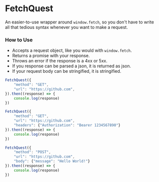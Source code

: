 # FetchQuest #

An easier-to-use wrapper around `window.fetch`, so you don't have to write all that tedious syntax whenever you want to make a request.

### How to Use ###

- Accepts a request object, like you would with `window.fetch`.
- Returns a promise with your response.
- Throws an error if the response is a 4xx or 5xx.
- If you response can be parsed a json, it is returned as json.
- If your request body can be stringified, it is stringified.

```js
FetchQuest({
    "method": "GET",
    "url": "https://github.com",
}).then((response) => {
    console.log(response)
})
```

```js
FetchQuest({
    "method": "GET",
    "url": "https://github.com",
    "headers": {"Authorization": "Bearer 1234567890"}
}).then((response) => {
    console.log(response)
})
```

```js
FetchQuest({
    "method": "POST",
    "url": "https://github.com",
    "body": {"message": "Hello World!"}
}).then((response) => {
    console.log(response)
})
```
